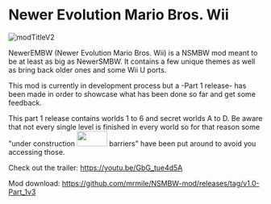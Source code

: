 # Newer Evolution Mario Bros. Wii

![modTitleV2](https://github.com/user-attachments/assets/4d7dac1d-2db6-453a-8eee-96f9e2644eb2)


NewerEMBW (Newer Evolution Mario Bros. Wii) is a NSMBW mod meant to be at least as big as NewerSMBW. It contains a few unique themes as well as bring back older ones and some Wii U ports.

This mod is currently in development process but a -Part 1 release- has been made in order to showcase what has been done so far and get some feedback.

This part 1 release contains worlds 1 to 6 and secret worlds A to D. Be aware that not every single level is finished in every world so for that reason some "under construction <img src="https://github.com/user-attachments/assets/87e80316-789c-4b6e-8869-a0615d84659c" width="60" height="30"> barriers" have been put around to avoid you accessing those.

Check out the trailer:
https://youtu.be/GbG_tue4d5A

Mod download:
https://github.com/mrmile/NSMBW-mod/releases/tag/v1.0-Part_1v3
